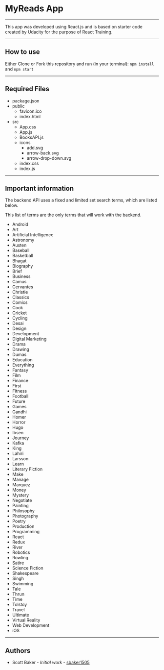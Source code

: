 # MyReads App
---

This app was developed using React.js and is based on starter code created by Udacity for the purpose of React Training.

---

## How to use

Either Clone or Fork this repository and run (in your terminal):
`npm install` and `npm start`

---

## Required Files

* package.json
* public
  + favicon.ico
  + index.html
* src
  + App.css
  + App.js
  + BooksAPI.js
  + icons
    + add.svg
    + arrow-back.svg
    + arrow-drop-down.svg
  + index.css
  + index.js

---

## Important information

The backend API uses a fixed and limited set search terms, which are listed below.

This list of terms are the only terms that will work with the backend.


* Android
* Art
* Artificial Intelligence
* Astronomy
* Austen
* Baseball
* Basketball
* Bhagat
* Biography
* Brief
* Business
* Camus
* Cervantes
* Christie
* Classics
* Comics
* Cook
* Cricket
* Cycling
* Desai
* Design
* Development
* Digital Marketing
* Drama
* Drawing
* Dumas
* Education
* Everything
* Fantasy
* Film
* Finance
* First
* Fitness
* Football
* Future
* Games
* Gandhi
* Homer
* Horror
* Hugo
* Ibsen
* Journey
* Kafka
* King
* Lahiri
* Larsson
* Learn
* Literary Fiction
* Make
* Manage
* Marquez
* Money
* Mystery
* Negotiate
* Painting
* Philosophy
* Photography
* Poetry
* Production
* Programming
* React
* Redux
* River
* Robotics
* Rowling
* Satire
* Science Fiction
* Shakespeare
* Singh
* Swimming
* Tale
* Thrun
* Time
* Tolstoy
* Travel
* Ultimate
* Virtual Reality
* Web Development
* iOS

---
## Authors

- Scott Baker - _Initial work_ - [sbaker1505](https://github.com/sbaker1505)
